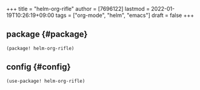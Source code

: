 +++
title = "helm-org-rifle"
author = [7696122]
lastmod = 2022-01-19T10:26:19+09:00
tags = ["org-mode", "helm", "emacs"]
draft = false
+++

## package {#package}

```elisp
(package! helm-org-rifle)
```


## config {#config}

```elisp
(use-package! helm-org-rifle)
```
